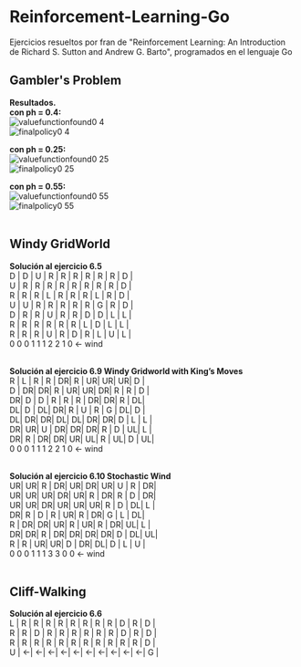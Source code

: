 # Reinforcement-Learning-Go
Ejercicios resueltos por fran de "Reinforcement Learning: An Introduction de Richard S. Sutton and Andrew G. Barto", programados en el lenguaje Go

## Gambler's Problem
**Resultados.<br />**
**con ph = 0.4:<br />** 
![valuefunctionfound0 4](https://user-images.githubusercontent.com/6053293/38634397-3ada7b44-3d77-11e8-91a0-0b4412a396b3.png)<br />
![finalpolicy0 4](https://user-images.githubusercontent.com/6053293/38634432-534fde9e-3d77-11e8-9bda-455114862e25.png)<br />

**con ph = 0.25:<br />**
![valuefunctionfound0 25](https://user-images.githubusercontent.com/6053293/38634474-6e839778-3d77-11e8-9f71-a33ee0a080c7.png)<br />
![finalpolicy0 25](https://user-images.githubusercontent.com/6053293/38634472-6dc8f878-3d77-11e8-9522-cb7073d610a6.png)<br />

**con ph = 0.55:<br />**
![valuefunctionfound0 55](https://user-images.githubusercontent.com/6053293/38634536-9b75ed9e-3d77-11e8-9d34-184242c87dcd.png)<br />
![finalpolicy0 55](https://user-images.githubusercontent.com/6053293/38634535-9b5a82c0-3d77-11e8-9fe2-5f096ab16e3d.png)<br /><br />

## Windy GridWorld
**Solución al ejercicio 6.5 <br />**
D | D | U | R | R | R | R | R | R | D | <br />
U | R | R | R | R | R | R | R | R | D |<br />
R | R | R | L | R | R | R | L | R | D |<br />
U | U | R | R | R | R | R | G | R | D |<br />
D | R | R | U | R | R | D | D | L | L |<br />
R | R | R | R | R | R | L | D | L | L |<br />
R | R | R | U | R | D | R | L | U | L |<br />
0   0   0   1   1   1   2   2   1   0   <- wind <br /><br />

**Solución al ejercicio 6.9 Windy Gridworld with King’s Moves <br />**
R | L | R | R | DR| R | UR| UR| UR| D |<br />
D | DR| DR| R | UR| UR| DR| R | R | D |<br />
DR| D | D | R | R | R | DR| DR| R | DL|<br />
DL| D | DL| DR| R | U | R | G | DL| D |<br />
DL| DR| DR| DL| DL| DR| DR| D | L | L |<br />
DR| UR| U | DR| DR| DR| R | D | UL| L |<br />
DR| R | DR| DR| UR| UL| R | UL| D | UL|<br />
0   0   0   1   1   1   2   2   1   0   <- wind <br /><br />

**Solución al ejercicio 6.10 Stochastic Wind <br />**
UR| UR| R | DR| UR| DR| UR| U | R | DR|<br />
UR| UR| UR| DR| UR| R | DR| R | D | DR|<br />
UR| UR| DR| UR| UR| UR| R | D | DL| L |<br />
DR| R | D | R | UR| R | DR| G | L | DL|<br />
R | DR| DR| UR| R | UR| R | DR| UL| L |<br />
DR| DR| R | DR| DR| DR| DR| D | DL| UL|<br />
R | R | UR| UR| D | DR| DL| D | L | U |<br />
0   0   0   1   1   1   3   3   0   0   <- wind <br /><br />

## Cliff-Walking
**Solución al ejercicio 6.6 <br />**
L | R | R | R | R | R | R | R | R | D | R | D |<br />
R | R | D | R | R | R | R | R | R | D | R | D |<br />
R | R | R | R | R | R | R | R | R | R | R | D |<br />
U | <-| <-| <-| <-| <-| <-| <-| <-| <-| <-| G |<br />




